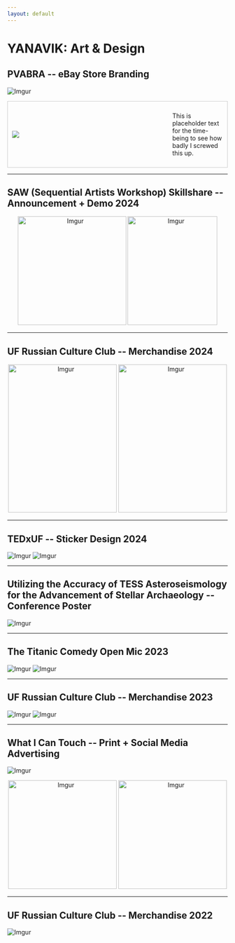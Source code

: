 ```yaml
---
layout: default
---
```


# YANAVIK: Art & Design

## PVABRA -- eBay Store Branding

![Imgur](https://i.imgur.com/UvISPme.png)

<style>
  /* Please keep in mind I am absolutely making this shit up as I go.
  /* CSS for layout and styling */
  .container {
    display: flex; /* Use flexbox for layout */
    align-items: center; /* Align items vertically */
    max-width: 496px; /* Set a maximum width for the container */
    margin: 0 auto; /* Center the container horizontally */
    border: 1px solid #ccc; /* Optional: add a border for visual separation */
    padding: 10px; /* Optional: add padding for space inside the container */
  }

  .image {
    flex: 1 1 50%; /* Image DOES grow AND shrink */
    margin-right: 10px; /* Space between image and text */
  }

  .text {
    flex: 1; /* Text fills remaining space */
  }
</style>
</head>
<body>

<div class="container">
  <div class="image">
    <img src="https://i.imgur.com/U1Gm587.png">
  </div>
  <div class="text">
    <p>This is placeholder text for the time-being to see how badly I screwed this up.</p>
  </div>
</div>

</body>

* * *

## SAW (Sequential Artists Workshop) Skillshare -- Announcement + Demo 2024

<p align="center">
 <img src="https://i.imgur.com/W18OEp4.png" alt="Imgur" style="width:248px; height:248px;">
 <img src="https://i.imgur.com/jVSgGqa.png" alt="Imgur" style="width:205px; height:248px;">
</p>

* * *

## UF Russian Culture Club -- Merchandise 2024

<p align="center">
  <img src="https://i.imgur.com/ZwMmtb9.png" alt="Imgur" style="width:248px; height:338px;">
  <img src="https://i.imgur.com/aCGCCjV.png" alt="Imgur" style="width:248px; height:338px;">
</p>

* * *

## TEDxUF -- Sticker Design 2024

![Imgur](https://i.imgur.com/aNA5QAd.jpg)
![Imgur](https://i.imgur.com/SCI1HGX.png)

* * *

## Utilizing the Accuracy of TESS Asteroseismology for the Advancement of Stellar Archaeology -- Conference Poster

![Imgur](https://i.imgur.com/XbmoSWV.png)

* * *

## The Titanic Comedy Open Mic 2023

![Imgur](https://i.imgur.com/bUkf3HM.png)
![Imgur](https://i.imgur.com/ll58DNV.png)

* * *

## UF Russian Culture Club -- Merchandise 2023

![Imgur](https://i.imgur.com/1vadQ8T.png)
![Imgur](https://i.imgur.com/JmIFrLT.png)

* * *

## What I Can Touch -- Print + Social Media Advertising 

![Imgur](https://i.imgur.com/sW63sFV.png)
<p align="center">
 <img src="https://i.imgur.com/uB0dA69.png" alt="Imgur" style="width:248px; height:248px;">
 <img src="https://i.imgur.com/yj6DbpM.png" alt="Imgur" style="width:248px; height:248px;">
</p>

* * *

## UF Russian Culture Club -- Merchandise 2022

![Imgur](https://i.imgur.com/cTvFNbj.png)





